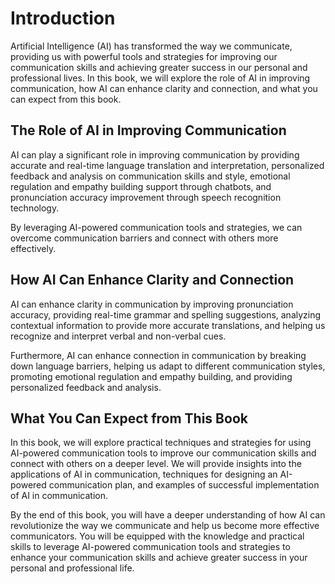 Introduction
============

Artificial Intelligence (AI) has transformed the way we communicate, providing us with powerful tools and strategies for improving our communication skills and achieving greater success in our personal and professional lives. In this book, we will explore the role of AI in improving communication, how AI can enhance clarity and connection, and what you can expect from this book.

The Role of AI in Improving Communication
-----------------------------------------

AI can play a significant role in improving communication by providing accurate and real-time language translation and interpretation, personalized feedback and analysis on communication skills and style, emotional regulation and empathy building support through chatbots, and pronunciation accuracy improvement through speech recognition technology.

By leveraging AI-powered communication tools and strategies, we can overcome communication barriers and connect with others more effectively.

How AI Can Enhance Clarity and Connection
-----------------------------------------

AI can enhance clarity in communication by improving pronunciation accuracy, providing real-time grammar and spelling suggestions, analyzing contextual information to provide more accurate translations, and helping us recognize and interpret verbal and non-verbal cues.

Furthermore, AI can enhance connection in communication by breaking down language barriers, helping us adapt to different communication styles, promoting emotional regulation and empathy building, and providing personalized feedback and analysis.

What You Can Expect from This Book
----------------------------------

In this book, we will explore practical techniques and strategies for using AI-powered communication tools to improve our communication skills and connect with others on a deeper level. We will provide insights into the applications of AI in communication, techniques for designing an AI-powered communication plan, and examples of successful implementation of AI in communication.

By the end of this book, you will have a deeper understanding of how AI can revolutionize the way we communicate and help us become more effective communicators. You will be equipped with the knowledge and practical skills to leverage AI-powered communication tools and strategies to enhance your communication skills and achieve greater success in your personal and professional life.
